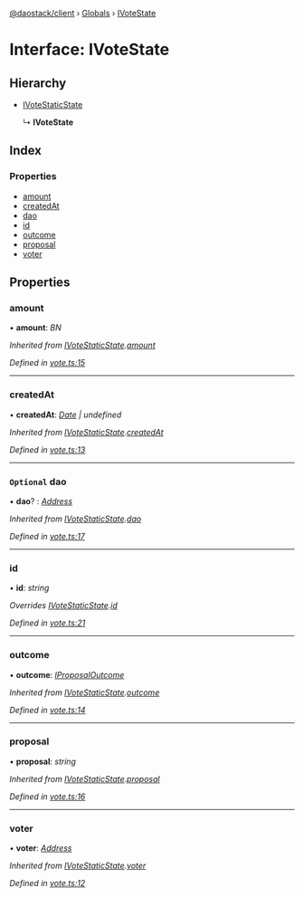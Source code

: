 [@daostack/client](../README.md) › [Globals](../globals.md) › [IVoteState](ivotestate.md)

# Interface: IVoteState

## Hierarchy

* [IVoteStaticState](ivotestaticstate.md)

  ↳ **IVoteState**

## Index

### Properties

* [amount](ivotestate.md#amount)
* [createdAt](ivotestate.md#createdat)
* [dao](ivotestate.md#optional-dao)
* [id](ivotestate.md#id)
* [outcome](ivotestate.md#outcome)
* [proposal](ivotestate.md#proposal)
* [voter](ivotestate.md#voter)

## Properties

###  amount

• **amount**: *BN*

*Inherited from [IVoteStaticState](ivotestaticstate.md).[amount](ivotestaticstate.md#amount)*

*Defined in [vote.ts:15](https://github.com/daostack/client/blob/aa9723f/src/vote.ts#L15)*

___

###  createdAt

• **createdAt**: *[Date](../globals.md#date) | undefined*

*Inherited from [IVoteStaticState](ivotestaticstate.md).[createdAt](ivotestaticstate.md#createdat)*

*Defined in [vote.ts:13](https://github.com/daostack/client/blob/aa9723f/src/vote.ts#L13)*

___

### `Optional` dao

• **dao**? : *[Address](../globals.md#address)*

*Inherited from [IVoteStaticState](ivotestaticstate.md).[dao](ivotestaticstate.md#optional-dao)*

*Defined in [vote.ts:17](https://github.com/daostack/client/blob/aa9723f/src/vote.ts#L17)*

___

###  id

• **id**: *string*

*Overrides [IVoteStaticState](ivotestaticstate.md).[id](ivotestaticstate.md#optional-id)*

*Defined in [vote.ts:21](https://github.com/daostack/client/blob/aa9723f/src/vote.ts#L21)*

___

###  outcome

• **outcome**: *[IProposalOutcome](../enums/iproposaloutcome.md)*

*Inherited from [IVoteStaticState](ivotestaticstate.md).[outcome](ivotestaticstate.md#outcome)*

*Defined in [vote.ts:14](https://github.com/daostack/client/blob/aa9723f/src/vote.ts#L14)*

___

###  proposal

• **proposal**: *string*

*Inherited from [IVoteStaticState](ivotestaticstate.md).[proposal](ivotestaticstate.md#proposal)*

*Defined in [vote.ts:16](https://github.com/daostack/client/blob/aa9723f/src/vote.ts#L16)*

___

###  voter

• **voter**: *[Address](../globals.md#address)*

*Inherited from [IVoteStaticState](ivotestaticstate.md).[voter](ivotestaticstate.md#voter)*

*Defined in [vote.ts:12](https://github.com/daostack/client/blob/aa9723f/src/vote.ts#L12)*

